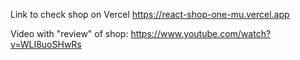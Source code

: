 Link to check shop on Vercel
https://react-shop-one-mu.vercel.app

Video with "review" of shop: 
https://www.youtube.com/watch?v=WLI8uoSHwRs
